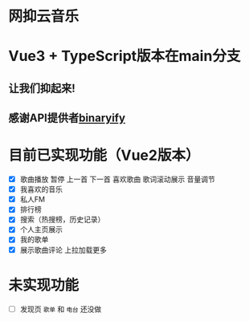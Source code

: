 # 网抑云音乐

# Vue3 + TypeScript版本在**main**分支

## 让我们抑起来!

## 感谢API提供者[binaryify](https://github.com/Binaryify/NeteaseCloudMusicApi)

# 目前已实现功能（Vue2版本）

* [x] 歌曲播放 暂停 上一首 下一首 喜欢歌曲 歌词滚动展示 音量调节
* [x] 我喜欢的音乐
* [x] 私人FM
* [x] 排行榜
* [x] 搜索（热搜榜，历史记录）
* [x] 个人主页展示
* [x] 我的歌单
* [x] 展示歌曲评论 上拉加载更多

# 未实现功能
* [ ] 发现页 ``歌单`` 和 ``电台`` 还没做

